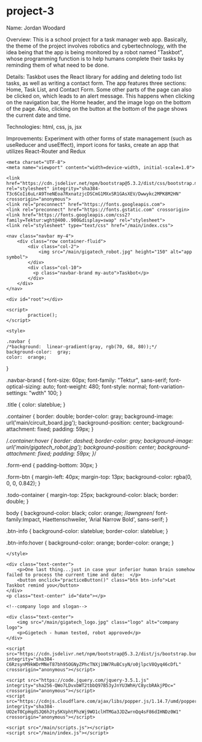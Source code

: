 # project-3

Name: Jordan Woodard

Overview: This is a school project for a task manager web app. Basically, the theme of the project involves robotics and cybertechnology, with the idea being that the app is being monitored by a robot named "Taskbot", whose programming function is to help humans complete their tasks by reminding them of what need to be done.

Details: Taskbot uses the React library for adding and deleting todo list tasks, as well as writing a contact form. The app features three sections: Home, Task List, and Contact Form. Some other parts of the page can also be clicked on, which leads to an alert message. This happens when clicking on the navigation bar, the Home header, and the image logo on the bottom of the page. Also, clicking on the button at the bottom of the page shows the current date and time.

Technologies: html, css, js, jsx

Improvements: Experiment with other forms of state management (such as useReducer and useEffect), import icons for tasks, create an app that utilizes React-Router and Redux


<head>
    <title>Taskbot</title>

    <meta charset="UTF-8">
    <meta name="viewport" content="width=device-width, initial-scale=1.0">

    <link href="https://cdn.jsdelivr.net/npm/bootstrap@5.3.2/dist/css/bootstrap.min.css" rel="stylesheet" integrity="sha384-T3c6CoIi6uLrA9TneNEoa7RxnatzjcDSCmG1MXxSR1GAsXEV/Dwwykc2MPK8M2HN" crossorigin="anonymous">
    <link rel="preconnect" href="https://fonts.googleapis.com">
    <link rel="preconnect" href="https://fonts.gstatic.com" crossorigin>
    <link href="https://fonts.googleapis.com/css2?family=Tektur:wght@400..900&display=swap" rel="stylesheet">
    <link rel="stylesheet" type="text/css" href="/main/index.css">

</head>

<body>

    <nav class="navbar my-4">
        <div class="row container-fluid">
            <div class="col-2">
                <img src="/main/gigatech_robot.jpg" height="150" alt="app symbol">
            </div>
            <div class="col-10">
              <p class="navbar-brand my-auto">Taskbot</p>
            </div>
        </div>
    </nav>
    
    <div id="root"></div>

    <script>
            practice();
    </script>

    <style>

    .navbar {
    /*background:  linear-gradient(gray, rgb(70, 68, 80));*/
    background-color:  gray;
    color:  orange;
}

.navbar-brand {
    font-size:  60px;
    font-family: "Tektur", sans-serif;
    font-optical-sizing: auto;
    font-weight: 480;
    font-style: normal;
    font-variation-settings:
      "wdth" 100;
    }

.title {
    color:  slateblue;
}

.container {
    border:  double;
    border-color:  gray;
    background-image:  url('main/circuit_board.jpg');
    background-position: center;
    background-attachment:  fixed;
    padding: 59px;
}

/*.container:hover {
    border:  dashed;
    border-color:  gray;
    background-image:  url('main/gigatech_robot.jpg');
    background-position: center;
    background-attachment:  fixed;
    padding: 59px;
}*/


.form-end {
    padding-bottom:  30px;
}

.form-btn {
    margin-left:  40px;
    margin-top:  13px;
    background-color:  rgba(0, 0, 0, 0.842);
}

.todo-container {
    margin-top:  25px;
    background-color:  black;
    border:  double;
}

body {
    background-color: black;
    color:  orange;  /*lawngreen*/
    font-family:Impact, Haettenschweiler, 'Arial Narrow Bold', sans-serif;
}


.btn-info {
    background-color:  slateblue;
    border-color:  slateblue;
}

.btn-info:hover {
    background-color:  orange;
    border-color:  orange;
}

    </style>
    
    <div class="text-center">
        <p>One last thing...just in case your inferior human brain somehow failed to process the current time and date:  </p>
        <button onclick="practiceButton()" class="btn btn-info">Let Taskbot remind you</button>
    </div>
    <p class="text-center" id="date"></p>

    <!--company logo and slogan-->
    
    <div class="text-center">
        <img src="/main/gigatech_logo.jpg" class="logo" alt="company logo">
        <p>Gigetech - human tested, robot approved</p>
    </div>

    <script src="https://cdn.jsdelivr.net/npm/bootstrap@5.3.2/dist/js/bootstrap.bundle.min.js" integrity="sha384-C6RzsynM9kWDrMNeT87bh95OGNyZPhcTNXj1NW7RuBCsyN/o0jlpcV8Qyq46cDfL" crossorigin="anonymous"></script>
    
    <script src="https://code.jquery.com/jquery-3.5.1.js" integrity="sha256-QWo7LDvxbWT2tbbQ97B53yJnYU3WhH/C8ycbRAkjPDc=" crossorigin="anonymous"></script>
    <script src="https://cdnjs.cloudflare.com/ajax/libs/popper.js/1.14.7/umd/popper.min.js" integrity="sha384-UO2eT0CpHqdSJQ6hJty5KVphtPhzWj9WO1clHTMGa3JDZwrnQq4sF86dIHNDz0W1" crossorigin="anonymous"></script>

    <script src="/main/scripts.js"></script>
    <script src="/main/index.js"></script>

</body>
